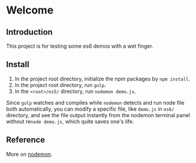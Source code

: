 # Welcome

## Introduction

This project is for testing some es6 demos with a wet finger.

## Install 

1. In the project root directory, initialize the npm packages by `npm install`.
2. In the project root directory, run `gulp`.
3. In the `<root>/es5/` directory, run `nodemon demo.js`.

Since `gulp` watches and compiles while `nodemon` detects and run node file both automatically, 
you can modify a specific file, like `demo.js` in `es6/` directory, and see the file output instantly from the nodemon terminal panel without re`node demo.js`, which quite saves one's life.

## Reference

More on [nodemon](https://github.com/remy/nodemon).
